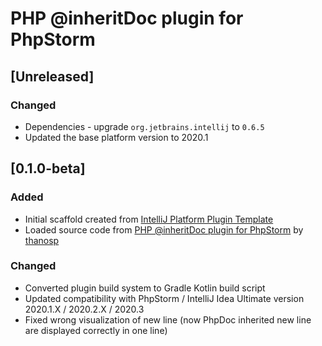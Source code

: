<!-- Keep a Changelog guide -> https://keepachangelog.com -->

# PHP @inheritDoc plugin for PhpStorm

## [Unreleased]
### Changed
- Dependencies - upgrade `org.jetbrains.intellij` to `0.6.5`
- Updated the base platform version to 2020.1

## [0.1.0-beta]
### Added
- Initial scaffold created from [IntelliJ Platform Plugin Template](https://github.com/JetBrains/intellij-platform-plugin-template)
- Loaded source code from [PHP @inheritDoc plugin for PhpStorm](https://github.com/thanosp/phpstorm-inheritdoc) by [thanosp](https://github.com/thanosp)

### Changed
- Converted plugin build system to Gradle Kotlin build script
- Updated compatibility with PhpStorm / IntelliJ Idea Ultimate version 2020.1.X / 2020.2.X / 2020.3
- Fixed wrong visualization of new line (now PhpDoc inherited new line are displayed correctly in one line)
